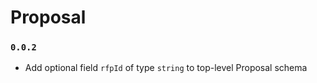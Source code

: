 # Proposal

### `0.0.2`

- Add optional field `rfpId` of type `string` to top-level Proposal schema
